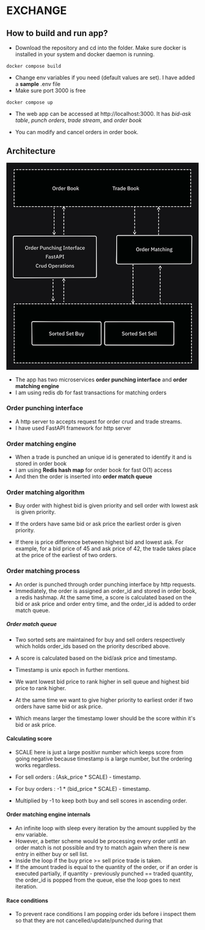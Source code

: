 # EXCHANGE

## How to build and run app?

* Download the repository and cd into the folder. Make sure docker is installed in your system and docker daemon is running.
```
docker compose build
```

* Change env variables if you need (default values are set). I have added a __sample__ .env file
* Make sure port 3000 is free

```
docker compose up
```

* The web app can be accessed at http://localhost:3000. It has *bid-ask table*, *punch orders*, *trade stream*, and *order book*

* You can modify and cancel orders in order book.


## Architecture

![](/diagram.png)

* The app has two microservices **order punching interface** and **order matching engine**
* I am using redis db for fast transactions for matching orders

### Order punching interface
* A http server to accepts request for order crud and trade streams.
* I have used FastAPI framework for http server

### Order matching engine

* When a trade is punched an unique id is generated to identify it and is stored in order book
* I am using **Redis hash map** for order book for fast O(1) access
* And then the order is inserted into **order match queue**

### Order matching algorithm
* Buy order with highest bid is given priority and sell order with lowest ask is given priority.

* If the orders have same bid or ask price the earliest order is given priority.

* If there is price difference between highest bid and lowest ask. For example, for a bid price of 45 and ask price of 42, the trade takes place at the price of the earliest of two orders.

### Order matching process

* An order is punched through order punching interface by http requests.
* Immediately, the order is assigned an order_id and stored in order book, a redis hashmap. At the same time, a score is calculated based on the bid or ask price and order entry time, and the order_id is added to order match queue.

##### Order match queue

* Two sorted sets are maintained for buy and sell orders respectively which holds order_ids based on the priority described above.

* A score is calculated based on the bid/ask price and timestamp.

* Timestamp is unix epoch in further mentions.

* We want lowest bid price to rank higher in sell queue and highest bid price to rank higher.

* At the same time we want to give higher priority to earliest order if two orders have same bid or ask price.

* Which means larger the timestamp lower should be the score within it's bid or ask price.

#### Calculating score

* SCALE here is just a large positivr number which keeps score from going negative because timestamp is a large number, but the ordering works regardless.

* For sell orders : (Ask_price * SCALE) - timestamp.

* For buy orders : -1 * (bid_price * SCALE) - timestamp.

* Multiplied by -1 to keep both buy and sell scores in ascending order.


#### Order matching engine internals
* An infinite loop with sleep every iteration by the amount supplied by the env variable.
* However, a better scheme would be processing every order until an order match is not possible and try to match again when there is new entry in either buy or sell list.
* Inside the loop if the buy price >= sell price trade is taken.
* If the amount traded is equal to the quantity of the order, or if an order is executed partially, if quantity - previously punched == traded quantity, the order_id is popped from the queue, else the loop goes to next iteration.

#### Race conditions

* To prevent race conditions I am popping order ids before i inspect them so that they are not cancelled/update/punched during that
